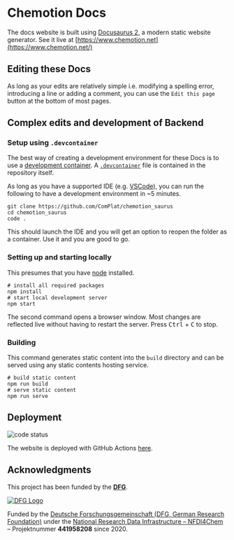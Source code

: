 # Chemotion Docs

The docs website is built using [Docusaurus 2](https://v2.docusaurus.io/), a modern static website generator. See it live at [https://www.chemotion.net](https://www.chemotion.net/)

## Editing these Docs

As long as your edits are relatively simple i.e. modifying a spelling error, introducing a line or adding a comment, you can use the `Edit this page` button at the bottom of most pages.

## Complex edits and development of Backend

### Setup using `.devcontainer`

The best way of creating a development environment for these Docs is to use a [development container](https://containers.dev/). A [`.devcontainer`](.devcontainer.json) file is contained in the repository itself.

As long as you have a supported IDE (e.g. [VSCode](https://code.visualstudio.com/)), you can run the following to have a development environment in ~5 minutes.

```shell
git clone https://github.com/ComPlat/chemotion_saurus
cd chemotion_saurus
code .
```

This should launch the IDE and you will get an option to reopen the folder as a container. Use it and you are good to go.

### Setting up and starting locally

This presumes that you have [node](https://nodejs.org/) installed.

```console
# install all required packages
npm install
# start local development server
npm start
```

The second command opens a browser window. Most changes are reflected live without having to restart the server. Press <kbd>Ctrl</kbd> + <kbd>C</kbd> to stop.

### Building

This command generates static content into the `build` directory and can be served using any static contents hosting service.

```console
# build static content
npm run build
# serve static content
npm run serve
```

## Deployment

![code status](https://github.com/ComPlat/chemotion_saurus/actions/workflows/build.yml/badge.svg)

The website is deployed with GitHub Actions [here](https://github.com/ComPlat/chemotion_saurus/blob/aa6fe5cc1ade8517f855a7df1ef4f6d648c67f26/.github/workflows/build.yml#L40).


## Acknowledgments

This project has been funded by the **[DFG]**.

[![DFG Logo]][DFG]


Funded by the [Deutsche Forschungsgemeinschaft (DFG, German Research Foundation)](https://www.dfg.de/) under the [National Research Data Infrastructure – NFDI4Chem](https://nfdi4chem.de/) – Projektnummer **441958208** since 2020.

[DFG]: https://www.dfg.de/en/
[DFG Logo]: https://www.dfg.de/zentralablage/bilder/service/logos_corporate_design/logo_negativ_267.png
